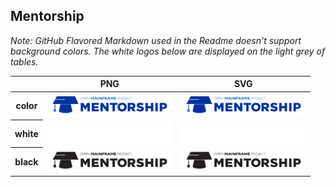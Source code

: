 ## Mentorship

*Note: GitHub Flavored Markdown used in the Readme doesn't support background colors. The white logos below are displayed on the light grey of tables.*

<table class="logos-table">
	<thead>
		<tr>
			<th></th>
			<th>PNG</th>
			<th>SVG</th>
		</tr>
	</thead>	
    <tbody>
		<tr>
			<th>color</th>
			<td><a href="color/mentorship-color.png" download><img src="color/mentorship-color.png" width="200"></a></td>
			<td><a href="color/mentorship-color.svg" download><img src="color/mentorship-color.svg" width="200"></a></td>
		</tr>
		<tr>
			<th>white</th>
			<td><a href="white/mentorship-white.png" download><img src="white/mentorship-white.png" width="200"></a></td>
			<td><a href="white/mentorship-white.svg" download><img src="white/mentorship-white.svg" width="200"></a></td>
		</tr>
		<tr>
			<th>black</th>
			<td><a href="black/mentorship-black.png" download><img src="black/mentorship-black.png" width="200"></a></td>
			<td><a href="black/mentorship-black.svg" download><img src="black/mentorship-black.svg" width="200"></a></td>
		</tr>
	</tbody>	
</table>




